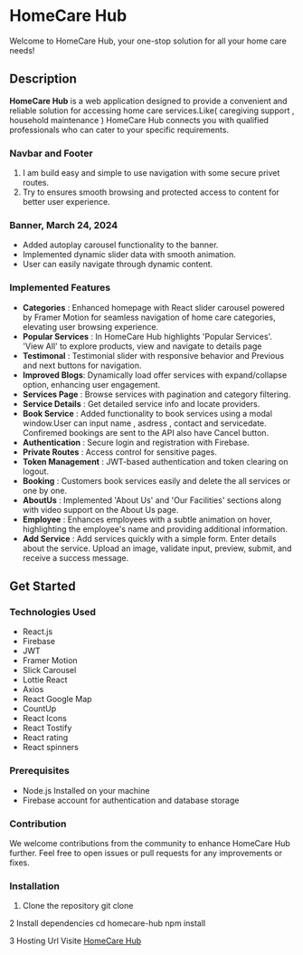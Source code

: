 # HomeCare Hub
Welcome to HomeCare Hub, your one-stop solution for all your home care needs!




## Description 
__HomeCare Hub__ is a web application designed to provide a convenient and reliable solution for accessing home care services.Like( caregiving support , household maintenance ) HomeCare Hub connects you with qualified professionals who can cater to your specific requirements.

### Navbar and Footer
1. I am build easy and simple to use navigation with some secure privet routes.
2. Try to ensures smooth browsing and protected access to content for better user experience.

### Banner, March 24, 2024
- Added autoplay carousel functionality to the banner.
- Implemented dynamic slider data with smooth animation.
- User can easily navigate through dynamic content.

###  Implemented Features

- __Categories__ : Enhanced homepage with React slider carousel powered by Framer Motion for seamless navigation of home care categories, elevating user browsing experience.
- __Popular Services__ : In HomeCare Hub highlights 'Popular Services'. 'View All' to explore products, view and navigate to details page
- __Testimonal__ : Testimonial slider with responsive behavior and Previous and next buttons for navigation.
- __Improved Blogs__: Dynamically load offer services with expand/collapse option, enhancing user engagement.
- __Services Page__ : Browse services with pagination and category filtering.
- __Service Details__ : Get detailed service info and locate providers.
- __Book Service__ : Added functionality to book services using a modal window.User can input name , asdress , contact and servicedate. Confiremed bookings are sent to the API also have Cancel button.
- __Authentication__ : Secure login and registration with Firebase.
- __Private Routes__ : Access control for sensitive pages.
- __Token Management__ : JWT-based authentication and token clearing on logout.
-  __Booking__ : Customers book services easily and delete the all services or one by one.
-  __AboutUs__ : Implemented 'About Us' and 'Our Facilities' sections along with video support on the   About Us page.
-  __Employee__ : Enhances employees with a subtle animation on hover, highlighting the employee's name and providing additional information.
-  __Add Service__ : Add services quickly with a simple form. Enter details about the service. Upload an image, validate input, preview, submit, and receive a success message.

## Get Started
### Technologies Used
-  React.js
-  Firebase
-  JWT
-  Framer Motion
-  Slick Carousel
-  Lottie React
-  Axios
-  React Google Map
-  CountUp
-  React Icons
-  React Tostify
-  React rating
-  React spinners

### Prerequisites
- Node.js Installed on your machine
- Firebase account for authentication and database storage


### Contribution 
We welcome contributions from the community to enhance HomeCare Hub further. Feel free to open issues or pull requests for any improvements or fixes.

### Installation 
1. Clone the repository
 git clone 

2 Install dependencies 
 cd homecare-hub
 npm install
 
3 Hosting Url
 Visite [HomeCare Hub](https://homecare-hub-376e1.web.app)
 
